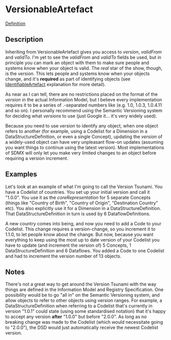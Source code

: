 # VersionableArtefact
[Definition](../../information_model/Base/VersionableArtefact.md)

## Description

Inheriting from VersionableArtefact gives you access to *version*, *validFrom* and *validTo*. I'm yet to see the *validFrom* and *validTo* fields be used, but in principle you can mark an object with them to make sure people and systems know when your object is valid. The *real* star of the show, though, is the *version*. This lets people and systems know when your objects change, and it's **required** as part of identifying objects (see [IdentifiableArtefact](IdentifiableArtefact.md) explanation for more detail).

As near as I can tell, there are no restrictions placed on the format of the *version* in the actual Information Model, but I believe every implementation requires it to be a series of .-separated numbers like (e.g. 1.0, 1.0.3, 1.0.4.11 and so on). I personally recommend using the Semantic Versioning system for deciding what *versions* to use (just Google it... it's very widely used). 

Because you need to use *version* to identify any object, when one object refers to another (for example, using a Codelist for a Dimension in a DataStructureDefinition, or even a single Concept), updating the *version* of a widely-used object can have very unpleasant flow-on updates (assuming you want things to continue using the latest version). Most implementations of SDMX will only let you make very limited changes to an object before requiring a version increment.

## Examples

Let's look at an example of what I'm going to call the Version Tsunami. You have a Codelist of countries. You set up your initial version and call it "1.0.0". You use it as the *coreRepresentation* for 5 separate Concepts (things like "Country of Birth", "Country of Origin", "Destination Country" etc). You also explicitly use it for a Dimension in a DataStructureDefinition. That DataStructureDefinition in turn is used by 6 DataflowDefinitions.

A new country comes into being, and now you need to add a Code to your Codelist. This change requires a version-change, so you increment it to 1.1.0, to let people know about the change. But now, because you want everything to keep using the most up to date version of your Codelist you have to update (and increment the version of) 5 Concepts, 1 DataStructureDefinition and 6 Dataflows. You added a Code to one Codelist and had to increment the version number of 13 objects.


## Notes

There's not a great way to get around the Version Tsunami with the way things are defined in the Information Model and Registry Specification. One possibility would be to go "all in" on the Semantic Versioning system, and allow objects to refer to other objects using version ranges. For example, a DataStructureDefinition when referring to a Codelist that's currently in version "1.0.1" could state (using some standardised notation) that it's happy to accept any version **after** "1.0.0" but before "2.0.0". As long as no breaking change was made to the Codelist (which would necessitate going to "2.0.0"), the DSD would just automatically receive the newest Codelist version.